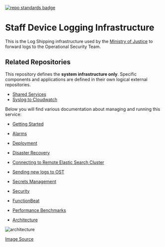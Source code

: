 [![repo standards badge](https://img.shields.io/badge/dynamic/json?color=blue&style=flat&logo=github&labelColor=32393F&label=MoJ%20Compliant&query=%24.result&url=https%3A%2F%2Foperations-engineering-reports.cloud-platform.service.justice.gov.uk%2Fapi%2Fv1%2Fcompliant_public_repositories%2Fstaff-device-logging-infrastructure)](https://operations-engineering-reports.cloud-platform.service.justice.gov.uk/public-github-repositories.html#staff-device-logging-infrastructure "Link to report")

# Staff Device Logging Infrastructure

This is the Log Shipping infrastructure used by the [Ministry of Justice](https://www.gov.uk/government/organisations/ministry-of-justice) to forward logs to the Operational Security Team.

## Related Repositories

This repository defines the **system infrastructure only**. Specific components and applications are defined in their own logical external repositories.

- [Shared Services](https://github.com/ministryofjustice/staff-device-shared-services-infrastructure)
- [Syslog to Cloudwatch](https://github.com/ministryofjustice/staff-device-logging-syslog-to-cloudwatch)

Below you will find various documentation about managing and running this service:

- [Getting Started](./documentation/getting_started.md)
  
- [Alarms](./documentation/alarms.md)
  
- [Deployment](./documentation/deployment.md)
  
- [Disaster Recovery](./documentation/disaster_recovery.md)
  
- [Connecting to Remote Elastic Search Cluster](./documentation/connecting_to_remote_elastic_search_cluster.md)
  
- [Sending new logs to OST](./documentation/sending_new_logs_to_ost.md)
  
- [Secrets Management](./documentation/secrets_management.md)
  
- [Security](./documentation/security.md)
  
- [FunctionBeat](./documentation/functionbeat.md)

- [Performance Benchmarks](./documentation/performance_benchmarks.md)

- [Architecture](./documentation/architecture.md)

![architecture](./documentation/diagrams/architecture.png)

[Image Source](./documentation/diagrams/architecture.drawio)
